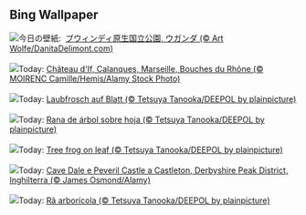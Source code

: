 ## Bing Wallpaper
![](https://www.bing.com/th?id=OHR.BwindiNationalForest_JA-JP5771338834_UHD.jpg&w=1000)今日の壁紙: &nbsp;[ブウィンディ原生国立公園, ウガンダ (© Art Wolfe/DanitaDelimont.com)](https://www.bing.com/th?id=OHR.BwindiNationalForest_JA-JP5771338834_UHD.jpg)
<br><br/>
![](https://www.bing.com/th?id=OHR.ChateauIf_FR-FR4699337887_UHD.jpg&w=1000)Today: [Château d'If, Calanques, Marseille, Bouches du Rhône (© MOIRENC Camille/Hemis/Alamy Stock Photo)](https://www.bing.com/th?id=OHR.ChateauIf_FR-FR4699337887_UHD.jpg)
<br><br/>
![](https://www.bing.com/th?id=OHR.SpringFrog_DE-DE4626076989_UHD.jpg&w=1000)Today: [Laubfrosch auf Blatt (© Tetsuya Tanooka/DEEPOL by plainpicture)](https://www.bing.com/th?id=OHR.SpringFrog_DE-DE4626076989_UHD.jpg)
<br><br/>
![](https://www.bing.com/th?id=OHR.SpringFrog_ES-ES8842639194_UHD.jpg&w=1000)Today: [Rana de árbol sobre hoja (© Tetsuya Tanooka/DEEPOL by plainpicture)](https://www.bing.com/th?id=OHR.SpringFrog_ES-ES8842639194_UHD.jpg)
<br><br/>
![](https://www.bing.com/th?id=OHR.SpringFrog_EN-GB9074192994_UHD.jpg&w=1000)Today: [Tree frog on leaf (© Tetsuya Tanooka/DEEPOL by plainpicture)](https://www.bing.com/th?id=OHR.SpringFrog_EN-GB9074192994_UHD.jpg)
<br><br/>
![](https://www.bing.com/th?id=OHR.SpringCaveDale_IT-IT3874246493_UHD.jpg&w=1000)Today: [Cave Dale e Peveril Castle a Castleton, Derbyshire Peak District, Inghilterra (© James Osmond/Alamy)](https://www.bing.com/th?id=OHR.SpringCaveDale_IT-IT3874246493_UHD.jpg)
<br><br/>
![](https://www.bing.com/th?id=OHR.SpringCaveDale_PT-BR3177593018_UHD.jpg&w=1000)Today: [Rã arborícola (© Tetsuya Tanooka/DEEPOL by plainpicture)](https://www.bing.com/th?id=OHR.SpringCaveDale_PT-BR3177593018_UHD.jpg)
<br><br/>
